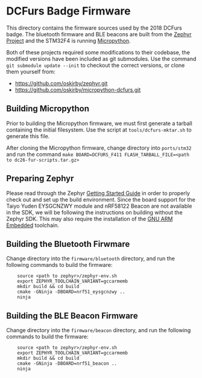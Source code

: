 DCFurs Badge Firmware
=====================

This directory contains the firmware sources used by the 2018 DCFurs badge.
The bluetooth firmware and BLE beacons are built from the
[Zephyr Project](https://github.com/zephyrproject-rtos) and the STM32F4
is running [Micropython](https://micropython.org/).

Both of these projects required some modifications to their codebase, the
modified versions have been included as git submodules. Use the command
`git submodule update --init` to checkout the correct versions, or clone them
yourself from:
  * https://github.com/oskirby/zephyr.git
  * https://github.com/oskirby/micropython-dcfurs.git

Building Micropython
--------------------
Prior to building the Micropython firmware, we must first generate a tarball
containing the initial filesystem. Use the script at `tools/dcfurs-mktar.sh`
to generate this file.

After cloning the Micropython firmware, change directory into `ports/stm32`
and run the command `make BOARD=DCFURS_F411 FLASH_TARBALL_FILE=<path to dc26-fur-scripts.tar.gz>`

Preparing Zephyr
----------------
Please read through the Zephyr [Getting Started Guide](http://docs.zephyrproject.org/getting_started/getting_started.html)
in order to properly check out and set up the build environment. Since the board support for the
Taiyo Yuden EYSGCNZWY module and nRF58122 Beacon are not available in the SDK, we will be following
the instructions on building without the Zephyr SDK. This may also require the installation of the
[GNU ARM Embedded](https://developer.arm.com/open-source/gnu-toolchain/gnu-rm) toolchain.

Building the Bluetooth Firwmare
-------------------------------
Change directory into the `firmware/bluetooth` directory, and run the following commands
to build the firmware:

```
    source <path to zephyr>/zephyr-env.sh
    export ZEPHYR_TOOLCHAIN_VARIANT=gccarmemb
    mkdir build && cd build
    cmake -GNinja -DBOARD=nrf51_eysgcnzwy ..
    ninja
```

Building the BLE Beacon Firmware
--------------------------------
Change directory into the `firmware/beacon` directory, and run the following commands
to build the firmware:

```
    source <path to zephyr>/zephyr-env.sh
    export ZEPHYR_TOOLCHAIN_VARIANT=gccarmemb
    mkdir build && cd build
    cmake -GNinja -DBOARD=nrf51_beacon ..
    ninja
```
